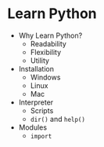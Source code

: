 
# Learn Python

* Why Learn Python?
  * Readability
  * Flexibility
  * Utility
* Installation
  * Windows
  * Linux
  * Mac
* Interpreter
  * Scripts
  * `dir()` and `help()`
* Modules
  * `import`

